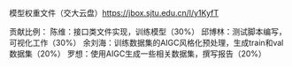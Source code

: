 模型权重文件（交大云盘）https://jbox.sjtu.edu.cn/l/y1KyfT

贡献比例：
陈维：接口类文件实现，训练模型（30%）
邱博林：测试脚本编写，可视化工作（30%）
余刘海：训练数据集的AIGC风格化预处理，生成train和val数据集（20%）
罗想：使用AIGC生成一些相关数据集，撰写报告（20%）
